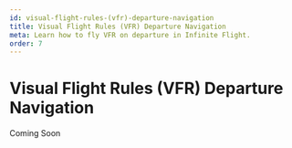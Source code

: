 ```yaml
---
id: visual-flight-rules-(vfr)-departure-navigation
title: Visual Flight Rules (VFR) Departure Navigation
meta: Learn how to fly VFR on departure in Infinite Flight.
order: 7
---
```


# Visual Flight Rules (VFR) Departure Navigation



Coming Soon